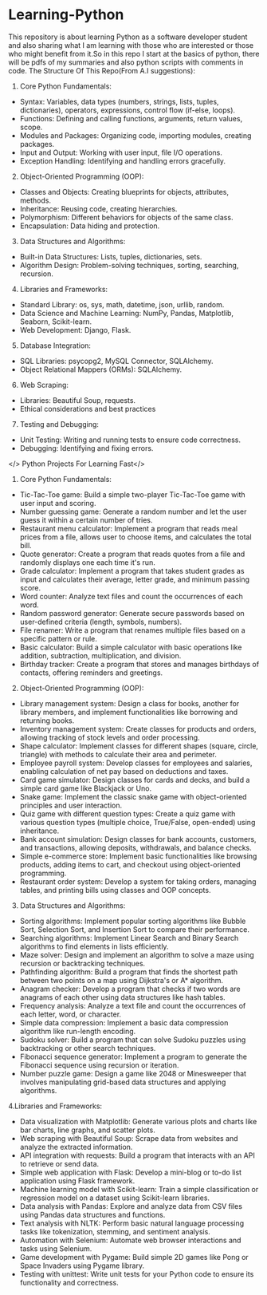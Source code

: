 # Learning-Python
This repository is about learning Python as a software developer student and also sharing what I am learning with those who are interested or those who might benefit from it.So in this repo I start at the basics of python, there will be pdfs of my summaries and also python scripts with comments in code.
The Structure Of This Repo(From A.I suggestions):

1. Core Python Fundamentals:
- Syntax: Variables, data types (numbers, strings, lists, tuples, dictionaries), operators, expressions, control flow (if-else, loops).
- Functions: Defining and calling functions, arguments, return values, scope.
- Modules and Packages: Organizing code, importing modules, creating packages.
- Input and Output: Working with user input, file I/O operations.
- Exception Handling: Identifying and handling errors gracefully.
  
2. Object-Oriented Programming (OOP):
- Classes and Objects: Creating blueprints for objects, attributes, methods.
- Inheritance: Reusing code, creating hierarchies.
- Polymorphism: Different behaviors for objects of the same class.
- Encapsulation: Data hiding and protection.
  
3. Data Structures and Algorithms:
- Built-in Data Structures: Lists, tuples, dictionaries, sets.
- Algorithm Design: Problem-solving techniques, sorting, searching, recursion.

4. Libraries and Frameworks:
- Standard Library: os, sys, math, datetime, json, urllib, random.
- Data Science and Machine Learning: NumPy, Pandas, Matplotlib, Seaborn, Scikit-learn.
- Web Development: Django, Flask.

5. Database Integration:
- SQL Libraries: psycopg2, MySQL Connector, SQLAlchemy.
- Object Relational Mappers (ORMs): SQLAlchemy.

6. Web Scraping:
- Libraries: Beautiful Soup, requests.
- Ethical considerations and best practices

7. Testing and Debugging:
- Unit Testing: Writing and running tests to ensure code correctness.
- Debugging: Identifying and fixing errors.

</> Python Projects For Learning Fast</>

1. Core Python Fundamentals:
- Tic-Tac-Toe game: Build a simple two-player Tic-Tac-Toe game with user input and scoring.
- Number guessing game: Generate a random number and let the user guess it within a certain number of tries.
- Restaurant menu calculator: Implement a program that reads meal prices from a file, allows user to choose items, and calculates the total bill.
- Quote generator: Create a program that reads quotes from a file and randomly displays one each time it's run.
- Grade calculator: Implement a program that takes student grades as input and calculates their average, letter grade, and minimum passing score.
- Word counter: Analyze text files and count the occurrences of each word.
- Random password generator: Generate secure passwords based on user-defined criteria (length, symbols, numbers).
- File renamer: Write a program that renames multiple files based on a specific pattern or rule.
- Basic calculator: Build a simple calculator with basic operations like addition, subtraction, multiplication, and division.
- Birthday tracker: Create a program that stores and manages birthdays of contacts, offering reminders and greetings.

2. Object-Oriented Programming (OOP):
- Library management system: Design a class for books, another for library members, and implement functionalities like borrowing and returning books.
- Inventory management system: Create classes for products and orders, allowing tracking of stock levels and order processing.
- Shape calculator: Implement classes for different shapes (square, circle, triangle) with methods to calculate their area and perimeter.
- Employee payroll system: Develop classes for employees and salaries, enabling calculation of net pay based on deductions and taxes.
- Card game simulator: Design classes for cards and decks, and build a simple card game like Blackjack or Uno.
- Snake game: Implement the classic snake game with object-oriented principles and user interaction.
- Quiz game with different question types: Create a quiz game with various question types (multiple choice, True/False, open-ended) using inheritance.
- Bank account simulation: Design classes for bank accounts, customers, and transactions, allowing deposits, withdrawals, and balance checks.
- Simple e-commerce store: Implement basic functionalities like browsing products, adding items to cart, and checkout using object-oriented programming.
- Restaurant order system: Develop a system for taking orders, managing tables, and printing bills using classes and OOP concepts.

3. Data Structures and Algorithms:
- Sorting algorithms: Implement popular sorting algorithms like Bubble Sort, Selection Sort, and Insertion Sort to compare their performance.
- Searching algorithms: Implement Linear Search and Binary Search algorithms to find elements in lists efficiently.
- Maze solver: Design and implement an algorithm to solve a maze using recursion or backtracking techniques.
- Pathfinding algorithm: Build a program that finds the shortest path between two points on a map using Dijkstra's or A* algorithm.
- Anagram checker: Develop a program that checks if two words are anagrams of each other using data structures like hash tables.
- Frequency analysis: Analyze a text file and count the occurrences of each letter, word, or character.
- Simple data compression: Implement a basic data compression algorithm like run-length encoding.
- Sudoku solver: Build a program that can solve Sudoku puzzles using backtracking or other search techniques.
- Fibonacci sequence generator: Implement a program to generate the Fibonacci sequence using recursion or iteration.
- Number puzzle game: Design a game like 2048 or Minesweeper that involves manipulating grid-based data structures and applying algorithms.

4.Libraries and Frameworks:
- Data visualization with Matplotlib: Generate various plots and charts like bar charts, line graphs, and scatter plots.
- Web scraping with Beautiful Soup: Scrape data from websites and analyze the extracted information.
- API integration with requests: Build a program that interacts with an API to retrieve or send data.
- Simple web application with Flask: Develop a mini-blog or to-do list application using Flask framework.
- Machine learning model with Scikit-learn: Train a simple classification or regression model on a dataset using Scikit-learn libraries.
- Data analysis with Pandas: Explore and analyze data from CSV files using Pandas data structures and functions.
- Text analysis with NLTK: Perform basic natural language processing tasks like tokenization, stemming, and sentiment analysis.
- Automation with Selenium: Automate web browser interactions and tasks using Selenium.
- Game development with Pygame: Build simple 2D games like Pong or Space Invaders using Pygame library.
- Testing with unittest: Write unit tests for your Python code to ensure its functionality and correctness.
